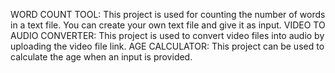WORD COUNT TOOL: This project is used for counting the number of words in a text file. You can create your own text file and give it as input.
VIDEO TO AUDIO CONVERTER: This project is used to convert video files into audio by uploading the video file link.
AGE CALCULATOR: This project can be used to calculate the age when an input is provided.
